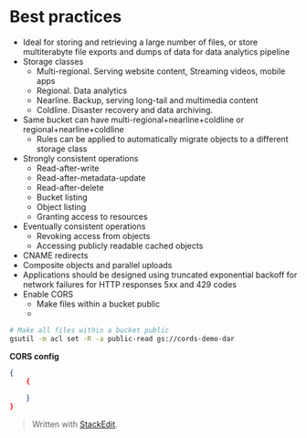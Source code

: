 
# Best practices
- Ideal for storing and retrieving a large number of files, or store multiterabyte file exports and dumps of data for data analytics pipeline
- Storage classes
	- Multi-regional. Serving website content, Streaming videos, mobile apps
	- Regional. Data analytics
	- Nearline. Backup, serving long-tail and multimedia content
	- Coldline. Disaster recovery and data archiving. 
- Same bucket can have multi-regional+nearline+coldline or regional+nearline+coldline 
	- Rules can be applied to automatically migrate objects to a different storage class
- Strongly consistent operations
	- Read-after-write
	- Read-after-metadata-update
	- Read-after-delete
	- Bucket listing
	- Object listing
	- Granting access to resources
- Eventually consistent operations
	- Revoking access from objects
	- Accessing publicly readable cached objects
- CNAME redirects
- Composite objects and parallel uploads
- Applications should be designed using truncated exponential backoff for network failures for HTTP responses 5xx and 429 codes
- Enable CORS
	- Make files within a bucket public
	- 
```bash
# Make all files within a bucket public
gsutil -m acl set -R -a public-read gs://cords-demo-dar
```
**CORS config**
```json
{
	{
	
	}
}
```

> Written with [StackEdit](https://stackedit.io/).
<!--stackedit_data:
eyJoaXN0b3J5IjpbLTExMjM3OTgxNzYsLTE3OTA4MDI0MTQsLT
kyMjIxMzc1OCwtNDk2Nzg0MiwxNzI3MDg2MTQzLC0xMjQ1NDgx
MTQ5LC0xNzAzNTY4ODcxXX0=
-->